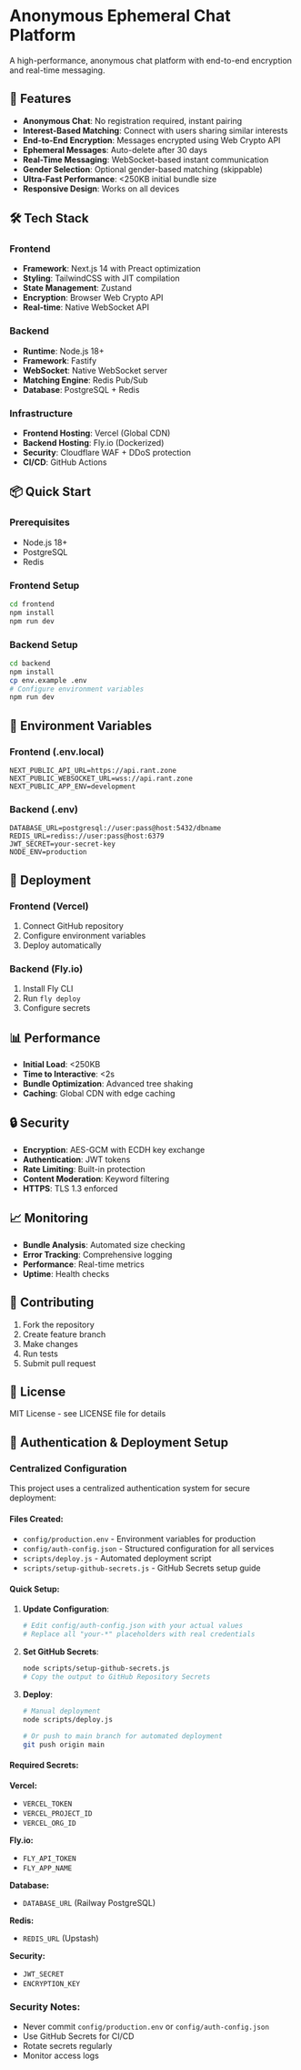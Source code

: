 # Anonymous Ephemeral Chat Platform

A high-performance, anonymous chat platform with end-to-end encryption and real-time messaging.

## 🚀 Features

- **Anonymous Chat**: No registration required, instant pairing
- **Interest-Based Matching**: Connect with users sharing similar interests
- **End-to-End Encryption**: Messages encrypted using Web Crypto API
- **Ephemeral Messages**: Auto-delete after 30 days
- **Real-Time Messaging**: WebSocket-based instant communication
- **Gender Selection**: Optional gender-based matching (skippable)
- **Ultra-Fast Performance**: <250KB initial bundle size
- **Responsive Design**: Works on all devices

## 🛠 Tech Stack

### Frontend
- **Framework**: Next.js 14 with Preact optimization
- **Styling**: TailwindCSS with JIT compilation
- **State Management**: Zustand
- **Encryption**: Browser Web Crypto API
- **Real-time**: Native WebSocket API

### Backend
- **Runtime**: Node.js 18+
- **Framework**: Fastify
- **WebSocket**: Native WebSocket server
- **Matching Engine**: Redis Pub/Sub
- **Database**: PostgreSQL + Redis

### Infrastructure
- **Frontend Hosting**: Vercel (Global CDN)
- **Backend Hosting**: Fly.io (Dockerized)
- **Security**: Cloudflare WAF + DDoS protection
- **CI/CD**: GitHub Actions

## 📦 Quick Start

### Prerequisites
- Node.js 18+
- PostgreSQL
- Redis

### Frontend Setup
```bash
cd frontend
npm install
npm run dev
```

### Backend Setup
```bash
cd backend
npm install
cp env.example .env
# Configure environment variables
npm run dev
```

## 🔧 Environment Variables

### Frontend (.env.local)
```env
NEXT_PUBLIC_API_URL=https://api.rant.zone
NEXT_PUBLIC_WEBSOCKET_URL=wss://api.rant.zone
NEXT_PUBLIC_APP_ENV=development
```

### Backend (.env)
```env
DATABASE_URL=postgresql://user:pass@host:5432/dbname
REDIS_URL=rediss://user:pass@host:6379
JWT_SECRET=your-secret-key
NODE_ENV=production
```

## 🚀 Deployment

### Frontend (Vercel)
1. Connect GitHub repository
2. Configure environment variables
3. Deploy automatically

### Backend (Fly.io)
1. Install Fly CLI
2. Run `fly deploy`
3. Configure secrets

## 📊 Performance

- **Initial Load**: <250KB
- **Time to Interactive**: <2s
- **Bundle Optimization**: Advanced tree shaking
- **Caching**: Global CDN with edge caching

## 🔒 Security

- **Encryption**: AES-GCM with ECDH key exchange
- **Authentication**: JWT tokens
- **Rate Limiting**: Built-in protection
- **Content Moderation**: Keyword filtering
- **HTTPS**: TLS 1.3 enforced

## 📈 Monitoring

- **Bundle Analysis**: Automated size checking
- **Error Tracking**: Comprehensive logging
- **Performance**: Real-time metrics
- **Uptime**: Health checks

## 🤝 Contributing

1. Fork the repository
2. Create feature branch
3. Make changes
4. Run tests
5. Submit pull request

## 📄 License

MIT License - see LICENSE file for details 

## 🔐 Authentication & Deployment Setup

### Centralized Configuration

This project uses a centralized authentication system for secure deployment:

#### Files Created:
- `config/production.env` - Environment variables for production
- `config/auth-config.json` - Structured configuration for all services
- `scripts/deploy.js` - Automated deployment script
- `scripts/setup-github-secrets.js` - GitHub Secrets setup guide

#### Quick Setup:

1. **Update Configuration**:
   ```bash
   # Edit config/auth-config.json with your actual values
   # Replace all "your-*" placeholders with real credentials
   ```

2. **Set GitHub Secrets**:
   ```bash
   node scripts/setup-github-secrets.js
   # Copy the output to GitHub Repository Secrets
   ```

3. **Deploy**:
   ```bash
   # Manual deployment
   node scripts/deploy.js
   
   # Or push to main branch for automated deployment
   git push origin main
   ```

#### Required Secrets:

**Vercel:**
- `VERCEL_TOKEN`
- `VERCEL_PROJECT_ID` 
- `VERCEL_ORG_ID`

**Fly.io:**
- `FLY_API_TOKEN`
- `FLY_APP_NAME`

**Database:**
- `DATABASE_URL` (Railway PostgreSQL)

**Redis:**
- `REDIS_URL` (Upstash)

**Security:**
- `JWT_SECRET`
- `ENCRYPTION_KEY`

### Security Notes:
- Never commit `config/production.env` or `config/auth-config.json`
- Use GitHub Secrets for CI/CD
- Rotate secrets regularly
- Monitor access logs 
